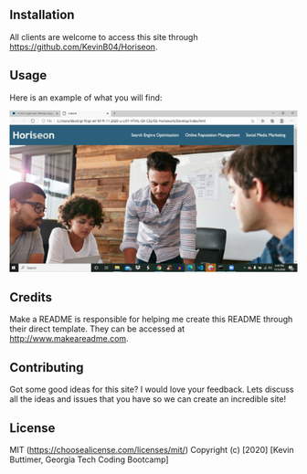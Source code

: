 
## Installation
All clients are welcome to access this site through https://github.com/KevinB04/Horiseon. 

## Usage
Here is an example of what you will find:

![horiseon-seo](/assets/screenshots/Horiseon1.jpg)

## Credits
Make a README is responsible for helping me create this README through their direct template. They can be accessed at http://www.makeareadme.com.

## Contributing
Got some good ideas for this site? I would love your feedback. Lets discuss all the ideas and issues that you have so we can create an incredible site!

## License
MIT (https://choosealicense.com/licenses/mit/) 
Copyright (c) [2020] [Kevin Buttimer, Georgia Tech Coding Bootcamp]
